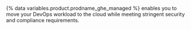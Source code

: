 {% data variables.product.prodname_ghe_managed %} enables you to move your DevOps workload to the cloud while meeting stringent security and compliance requirements.
